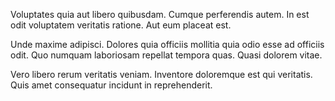 Voluptates quia aut libero quibusdam. Cumque perferendis autem. In est odit voluptatem veritatis ratione. Aut eum placeat est.
 Unde maxime adipisci. Dolores quia officiis mollitia quia odio esse ad officiis odit. Quo numquam laboriosam repellat tempora quas. Quasi dolorem vitae.
 Vero libero rerum veritatis veniam. Inventore doloremque est qui veritatis. Quis amet consequatur incidunt in reprehenderit.